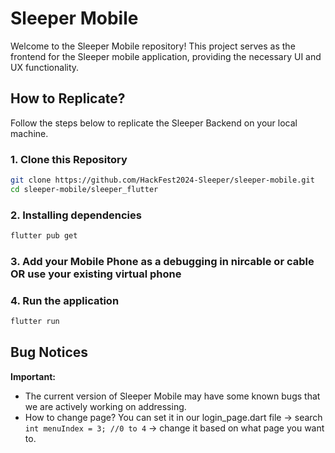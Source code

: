 # Sleeper Mobile

Welcome to the Sleeper Mobile repository! This project serves as the frontend for the Sleeper mobile application, providing the necessary UI and UX functionality.

## How to Replicate?

Follow the steps below to replicate the Sleeper Backend on your local machine.

### 1. Clone this Repository

```bash
git clone https://github.com/HackFest2024-Sleeper/sleeper-mobile.git
cd sleeper-mobile/sleeper_flutter
```

### 2. Installing dependencies

```bash
flutter pub get
```

### 3. Add your Mobile Phone as a debugging in nircable or cable OR use your existing virtual phone

### 4. Run the application

```bash
flutter run
```

## Bug Notices

**Important:**

- The current version of Sleeper Mobile may have some known bugs that we are actively working on addressing.
- How to change page? You can set it in our login_page.dart file -> search ```int menuIndex = 3; //0 to 4``` -> change it based on what page you want to.
